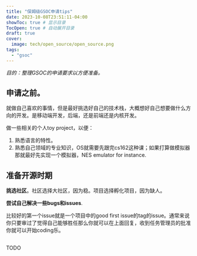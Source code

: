 ```yaml
---
title: "保姆级GSOC申请tips"
date: 2023-10-08T23:51:11-04:00
showToc: true # 显示目录
TocOpen: true # 自动展开目录
draft: true
cover:
  image: tech/open_source/open_source.png
tags:
  - "gsoc"
---
```


_目的：整理GSOC的申请要求以方便准备。_

## 申请之前。

就做自己喜欢的事情，但是最好挑选好自己的技术栈，大概想好自己想要做什么方向的开发。是移动端开发，后端，还是前端还是内核开发。

做一些相关的个人toy project，以便：

1. 熟悉语言的特性。
2. 熟悉自己领域的专业知识，OS就需要先跟完cs162这种课；如果打算做模拟器那就最好先实现一个模拟器，NES emulator for instance.

## 准备开源时期

**挑选社区**。社区选择大社区，因为稳。项目选择孵化项目，因为缺人。

**尝试自己解决一些bugs和issues**.

比较好的第一个issue就是一个项目中的good first issue的tag的issue。通常来说你只要审过了觉得自己能够胜任那么你就可以在上面回复，收到任务管理员的批准你就可以开始coding乐。

##

TODO
